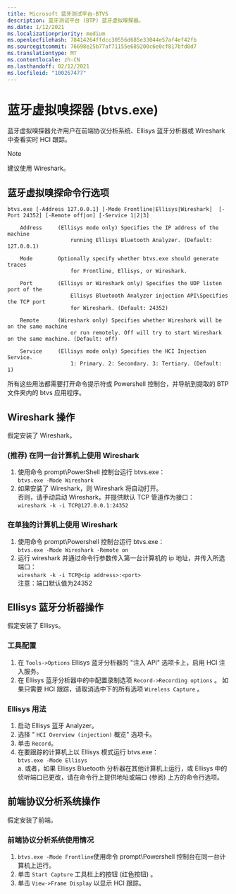 ```yaml
---
title: Microsoft 蓝牙测试平台-BTVS
description: 蓝牙测试平台 (BTP) 蓝牙虚拟嗅探器。
ms.date: 1/12/2021
ms.localizationpriority: medium
ms.openlocfilehash: 78414264ffdcc30556d685e33044e57af4ef42fb
ms.sourcegitcommit: 76698e25b77af71155e689200c6e0cf817bfd0d7
ms.translationtype: MT
ms.contentlocale: zh-CN
ms.lasthandoff: 02/12/2021
ms.locfileid: "100267477"
---
```

# <a name="bluetooth-virtual-sniffer-btvsexe"></a>蓝牙虚拟嗅探器 (btvs.exe) 

蓝牙虚拟嗅探器允许用户在前端协议分析系统、Ellisys 蓝牙分析器或 Wireshark 中查看实时 HCI 跟踪。

> [!NOTE]
> 建议使用 Wireshark。

## <a name="bluetooth-virtual-sniffer-command-line-options"></a>蓝牙虚拟嗅探命令行选项

```console
btvs.exe [-Address 127.0.0.1] [-Mode Frontline|Ellisys|Wireshark]  [-Port 24352] [-Remote off|on] [-Service 1|2|3]

    Address     (Ellisys mode only) Specifies the IP address of the machine
                    running Ellisys Bluetooth Analyzer. (Default: 127.0.0.1)

    Mode        Optionally specify whether btvs.exe should generate traces
                    for Frontline, Ellisys, or Wireshark.

    Port        (Ellisys or Wireshark only) Specifies the UDP listen port of the
                    Ellisys Bluetooth Analyzer injection API\Specifies the TCP port
                    for Wireshark. (Default: 24352)

    Remote      (Wireshark only) Specifies whether Wireshark will be on the same machine
                    or run remotely. Off will try to start Wireshark on the same machine. (Default: off)

    Service     (Ellisys mode only) Specifies the HCI Injection Service.
                    1: Primary. 2: Secondary. 3: Tertiary. (Default: 1)
```

所有这些用法都需要打开命令提示符或 Powershell 控制台，并导航到提取的 BTP 文件夹内的 btvs 应用程序。

## <a name="wireshark-operation"></a>Wireshark 操作

假定安装了 Wireshark。

### <a name="usage-for-wireshark-on-same-machine-recommended"></a> (推荐) 在同一台计算机上使用 Wireshark

1. 使用命令 prompt\PowerShell 控制台运行 btvs.exe：  
    `btvs.exe -Mode Wireshark`
2. 如果安装了 Wireshark，则 Wireshark 将自动打开。  
    否则，请手动启动 Wireshark，并提供默认 TCP 管道作为接口：  
    `wireshark -k -i TCP@127.0.0.1:24352`

### <a name="usage-for-wireshark-on-separate-machine"></a>在单独的计算机上使用 Wireshark

1. 使用命令 prompt\Powershell 控制台运行 btvs.exe：  
    `btvs.exe -Mode Wireshark -Remote on`
2. 运行 wireshark 并通过命令行参数传入第一台计算机的 ip 地址，并传入所选端口：  
    `wireshark -k -i TCP@<ip address>:<port>`  
    注意：端口默认值为24352

## <a name="ellisys-bluetooth-analyzer-operation"></a>Ellisys 蓝牙分析器操作

假定安装了 Ellisys。

### <a name="tool-configuration"></a>工具配置

1. 在 `Tools->Options` Ellisys 蓝牙分析器的 "注入 API" 选项卡上，启用 HCI 注入服务。
2. 在 Ellisys 蓝牙分析器中的中配置录制选项 `Record->Recording options` 。 如果只需要 HCI 跟踪，请取消选中下的所有选项 `Wireless Capture` 。

### <a name="ellisys-usage"></a>Ellisys 用法

1. 启动 Ellisys 蓝牙 Analyzer。
2. 选择 " `HCI Overview (injection)` 概览" 选项卡。
3. 单击 `Record`。
4. 在要跟踪的计算机上以 Ellisys 模式运行 btvs.exe：  
    `btvs.exe -Mode Ellisys`  
    a. 或者，如果 Ellisys Bluetooth 分析器在其他计算机上运行，或 Ellisys 中的侦听端口已更改，请在命令行上提供地址或端口 (参阅) 上方的命令行选项。

## <a name="frontline-protocol-analysis-system-operation"></a>前端协议分析系统操作

假定安装了前端。

### <a name="frontline-protocol-analysis-system-usage"></a>前端协议分析系统使用情况

1. `btvs.exe -Mode Frontline`使用命令 prompt\Powershell 控制台在同一台计算机上运行。
2. 单击 `Start Capture` 工具栏上的按钮 (红色按钮) 。
3. 单击 `View->Frame Display` 以显示 HCI 跟踪。
